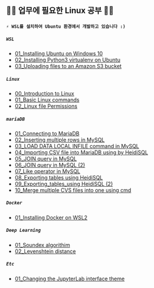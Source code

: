 ## 🐱‍💻 업무에 필요한 Linux 공부 🐱‍💻

#### `⚡ WSL를 설치하여 Ubuntu 환경에서 개발하고 있습니다 :) `



##### `WSL` 

- [01_Installing Ubuntu on Windows 10](https://github.com/JuheePak/linuxStudy/blob/master/WSL/01_Installing%20Ubuntu%20on%20Windows%2010.md)
- [02_Installing Python3 virtualenv on Ubuntu](https://github.com/JuheePak/linuxStudy/blob/master/WSL/02_Installing%20Python3%20virtualenv%20on%20Ubuntu.md)
- [03_Uploading files to an Amazon S3 bucket](https://github.com/JuheePak/linuxStudy/blob/master/WSL/03_Uploading%20files%20to%20an%20Amazon%20S3%20bucket.md)



##### `Linux`

- [00_Introduction to Linux](https://github.com/JuheePak/linuxStudy/blob/master/Linux/00_Introduction%20to%20Linux.md)
- [01_Basic Linux commands](https://github.com/JuheePak/linuxStudy/blob/master/Linux/01_Basic%20Linux%20commands.md)
- [02_Linux file Permissions](https://github.com/JuheePak/linuxStudy/blob/master/Linux/02_Linux%20file%20Permissions.md) 



##### `mariaDB`

- [01_Connecting to MariaDB](https://github.com/JuheePak/linuxStudy/blob/master/MariaDB/01_Connecting%20to%20MariaDB.md)
- [02_Inserting multiple rows in MySQL](https://github.com/JuheePak/linuxStudy/blob/master/MariaDB/02_Inserting%20multiple%20rows%20in%20MySQL.md)
- [03_LOAD DATA LOCAL INFILE command in MySQL](https://github.com/JuheePak/linuxStudy/blob/master/MariaDB/03_LOAD%20DATA%20LOCAL%20INFILE%20command%20in%20MySQL.md)
- [04_Importing CSV file into MariaDB using by HeidiSQL](https://github.com/JuheePak/linuxStudy/blob/master/MariaDB/04_Importing%20CSV%20file%20into%20MariaDB%20using%20by%20HeidiSQL.md)
- [05_JOIN query in MySQL](https://github.com/JuheePak/linuxStudy/blob/master/MariaDB/05_JOIN%20query%20in%20MySQL.md)
- [06_JOIN query in MySQL (2)](https://github.com/JuheePak/linuxStudy/blob/master/MariaDB/06_JOIN%20query%20in%20MySQL%20(2).md)
- [07_Like operator in MySQL](https://github.com/JuheePak/linuxStudy/blob/master/MariaDB/07_Like%20operator%20in%20MySQL.md)
- [08_Exporting tables using HeidiSQL](https://github.com/JuheePak/linuxStudy/blob/master/MariaDB/08_Exporting%20tables%20using%20HeidiSQL.md)
- [09_Exporting_tables_using HeidiSQL (2)](https://github.com/JuheePak/linuxStudy/blob/master/MariaDB/09_Exporting%20tables%20using%20HeidiSQL%20(2).md)
- [10_Merge multiple CVS files into one using cmd](https://github.com/JuheePak/linuxStudy/blob/master/MariaDB/10_Merge%20multiple%20CVS%20files%20into%20one%20using%20cmd.md)



##### `Docker`

- [01_Installing Docker on WSL2](https://github.com/JuheePak/linuxStudy/blob/master/Docker/01_Installing%20Docker%20on%20WSL2.md)



##### `Deep Learning`

- [01_Soundex algorithim](https://github.com/JuheePak/linuxStudy/blob/master/DeepLearning/01_Soundex%20algorithm.md)
- [02_Levenshtein distance](https://github.com/JuheePak/linuxStudy/blob/master/DeepLearning/02_Levenshtein%20distance.md)



##### `Etc`

- [01_Changing the JupyterLab interface theme](https://github.com/JuheePak/linuxStudy/blob/master/Etc/01_Changing%20the%20JupyterLab%20interface%20theme.md)